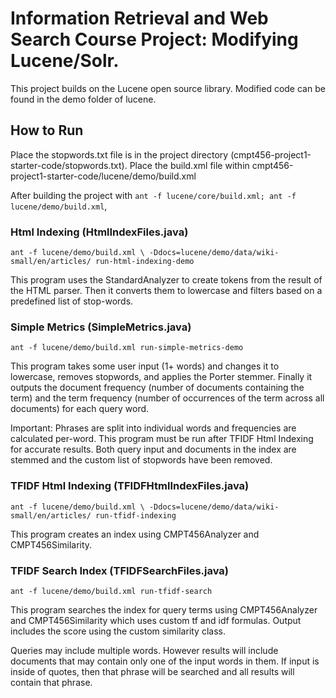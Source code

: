 # Information Retrieval and Web Search Course Project: Modifying Lucene/Solr.

This project builds on the Lucene open source library. Modified code can be found in 
the demo folder of lucene.

## How to Run

Place the stopwords.txt file is in the project directory (cmpt456-project1-starter-code/stopwords.txt).
Place the build.xml file within cmpt456-project1-starter-code/lucene/demo/build.xml

After building the project with `ant -f lucene/core/build.xml; ant -f lucene/demo/build.xml`,


### Html Indexing (HtmlIndexFiles.java)

`ant -f lucene/demo/build.xml \
-Ddocs=lucene/demo/data/wiki-small/en/articles/ run-html-indexing-demo`

This program uses the StandardAnalyzer to create tokens from the result of the HTML parser. 
Then it converts them to lowercase and filters based on a predefined list of stop-words. 


### Simple Metrics (SimpleMetrics.java)
`ant -f lucene/demo/build.xml run-simple-metrics-demo`

This program takes some user input (1+ words) and changes it to lowercase, 
removes stopwords, and applies the Porter stemmer. Finally it outputs the document frequency 
(number of documents containing the term) and the term frequency (number of occurrences of 
the term across all documents) for each query word. 

Important: Phrases are split into individual words and frequencies are calculated per-word.
This program must be run after TFIDF Html Indexing for accurate results. 
Both query input and documents in the index are stemmed and the custom list of stopwords have been removed.

### TFIDF Html Indexing (TFIDFHtmlIndexFiles.java)
`ant -f lucene/demo/build.xml \
-Ddocs=lucene/demo/data/wiki-small/en/articles/ run-tfidf-indexing`

This program creates an index using CMPT456Analyzer and CMPT456Similarity. 

### TFIDF Search Index (TFIDFSearchFiles.java)
`ant -f lucene/demo/build.xml run-tfidf-search`

This program searches the index for query terms using CMPT456Analyzer and CMPT456Similarity 
which uses custom tf and idf formulas. Output includes the score using the custom similarity class. 

Queries may include multiple words. However results will include documents 
that may contain only one of the input words in them. If input is inside of quotes, 
then that phrase will be searched and all results will contain that phrase.


<!--
    Licensed to the Apache Software Foundation (ASF) under one or more
    contributor license agreements.  See the NOTICE file distributed with
    this work for additional information regarding copyright ownership.
    The ASF licenses this file to You under the Apache License, Version 2.0
    the "License"); you may not use this file except in compliance with
    the License.  You may obtain a copy of the License at

        http://www.apache.org/licenses/LICENSE-2.0

    Unless required by applicable law or agreed to in writing, software
    distributed under the License is distributed on an "AS IS" BASIS,
    WITHOUT WARRANTIES OR CONDITIONS OF ANY KIND, either express or implied.
    See the License for the specific language governing permissions and
    limitations under the License.
 -->
